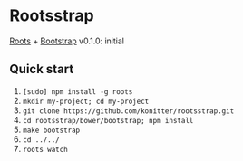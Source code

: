 Rootsstrap
=============

[Roots](http://roots.cx/) + [Bootstrap](http://getbootstrap.com/) v0.1.0: initial

## Quick start

1. ``[sudo] npm install -g roots``
2. ``mkdir my-project; cd my-project``
3. ``git clone https://github.com/konitter/rootsstrap.git``
4. ``cd rootsstrap/bower/bootstrap; npm install``
5. ``make bootstrap``
6. ``cd ../../``
7. ``roots watch``